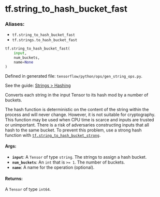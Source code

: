<div itemscope itemtype="http://developers.google.com/ReferenceObject">
<meta itemprop="name" content="tf.string_to_hash_bucket_fast" />
</div>

# tf.string_to_hash_bucket_fast

### Aliases:

* `tf.string_to_hash_bucket_fast`
* `tf.strings.to_hash_bucket_fast`

``` python
tf.string_to_hash_bucket_fast(
    input,
    num_buckets,
    name=None
)
```



Defined in generated file: `tensorflow/python/ops/gen_string_ops.py`.

See the guide: [Strings > Hashing](../../../api_guides/python/string_ops.md#Hashing)

Converts each string in the input Tensor to its hash mod by a number of buckets.

The hash function is deterministic on the content of the string within the
process and will never change. However, it is not suitable for cryptography.
This function may be used when CPU time is scarce and inputs are trusted or
unimportant. There is a risk of adversaries constructing inputs that all hash
to the same bucket. To prevent this problem, use a strong hash function with
<a href="../tf/string_to_hash_bucket_strong.md"><code>tf.string_to_hash_bucket_strong</code></a>.

#### Args:

* <b>`input`</b>: A `Tensor` of type `string`. The strings to assign a hash bucket.
* <b>`num_buckets`</b>: An `int` that is `>= 1`. The number of buckets.
* <b>`name`</b>: A name for the operation (optional).


#### Returns:

A `Tensor` of type `int64`.